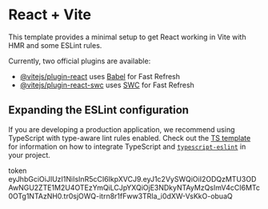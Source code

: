 # React + Vite

This template provides a minimal setup to get React working in Vite with HMR and some ESLint rules.

Currently, two official plugins are available:

- [@vitejs/plugin-react](https://github.com/vitejs/vite-plugin-react/blob/main/packages/plugin-react) uses [Babel](https://babeljs.io/) for Fast Refresh
- [@vitejs/plugin-react-swc](https://github.com/vitejs/vite-plugin-react/blob/main/packages/plugin-react-swc) uses [SWC](https://swc.rs/) for Fast Refresh

## Expanding the ESLint configuration

If you are developing a production application, we recommend using TypeScript with type-aware lint rules enabled. Check out the [TS template](https://github.com/vitejs/vite/tree/main/packages/create-vite/template-react-ts) for information on how to integrate TypeScript and [`typescript-eslint`](https://typescript-eslint.io) in your project.

token eyJhbGciOiJIUzI1NiIsInR5cCI6IkpXVCJ9.eyJ1c2VySWQiOiI2ODQzMTU3ODAwNGU2ZTE1M2U4OTEzYmQiLCJpYXQiOjE3NDkyNTAyMzQsImV4cCI6MTc0OTg1NTAzNH0.tr0sjOWQ-itrn8r1fFww3TRIa_i0dXW-VsKkO-obuaQ